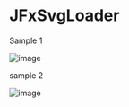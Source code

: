 # JFxSvgLoader
Sample 1

![image](https://user-images.githubusercontent.com/94328752/150677010-fcc4fb47-415c-459a-83d3-65e5149f03c6.png)


sample 2

![image](https://user-images.githubusercontent.com/94328752/150680662-f853bf9c-d44e-4d19-93b8-28d44f5f7257.png)



